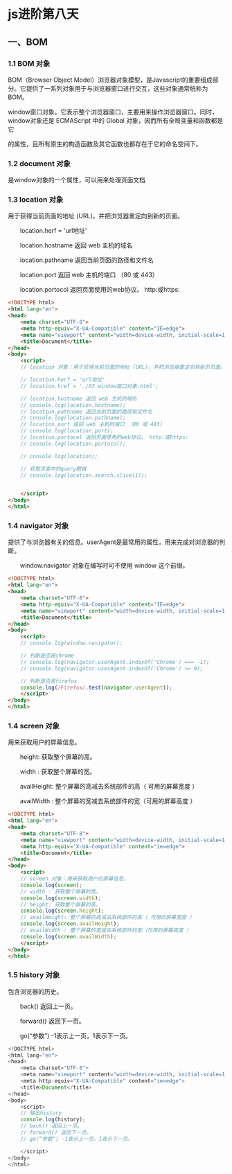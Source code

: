 # js进阶第八天



## 一、BOM

### 1.1 BOM 对象

BOM（Browser Object Model）浏览器对象模型，是Javascript的重要组成部分。它提供了一系列对象用于与浏览器窗口进行交互，这些对象通常统称为BOM。

window窗口对象。它表示整个浏览器窗口，主要用来操作浏览器窗口。同时， window对象还是 ECMAScript 中的 Global 对象，因而所有全局变量和函数都是它

的属性，且所有原生的构造函数及其它函数也都存在于它的命名空间下。

### 1.2 document 对象

是window对象的一个属性，可以用来处理页面文档

### 1.3 location 对象

用于获得当前页面的地址 (URL)，并把浏览器重定向到新的页面。

　　location.herf = 'url地址'

　　location.hostname 返回 web 主机的域名

　　location.pathname 返回当前页面的路径和文件名

　　location.port 返回 web 主机的端口 （80 或 443）

　　location.portocol 返回页面使用的web协议。 http:或https:

```html
<!DOCTYPE html>
<html lang="en">
<head>
    <meta charset="UTF-8">
    <meta http-equiv="X-UA-Compatible" content="IE=edge">
    <meta name="viewport" content="width=device-width, initial-scale=1.0">
    <title>Document</title>
</head>
<body>
    <script>
    // location 对象：用于获得当前页面的地址 (URL)，并把浏览器重定向到新的页面。

    // location.herf = 'url地址' 
    // location.href = './03 window窗口对象.html';

    // location.hostname 返回 web 主机的域名
    // console.log(location.hostname);
    // location.pathname 返回当前页面的路径和文件名
    // console.log(location.pathname);
    // location.port 返回 web 主机的端口 （80 或 443）
    // console.log(location.port);
    // location.portocol 返回页面使用的web协议。 http:或https:
    // console.log(location.portocol);

    // console.log(location);

    // 获取页面中的query数据
    // console.log(location.search.slice(1));


    </script>
</body>
</html>
```



### 1.4 navigator 对象

提供了与浏览器有关的信息。userAgent是最常用的属性，用来完成对浏览器的判断。

　　window.navigator 对象在编写时可不使用 window 这个前缀。

```html
<!DOCTYPE html>
<html lang="en">
<head>
    <meta charset="UTF-8">
    <meta http-equiv="X-UA-Compatible" content="IE=edge">
    <meta name="viewport" content="width=device-width, initial-scale=1.0">
    <title>Document</title>
</head>
<body>
    <script>
    // console.log(window.navigator);

    // 判断是否是chrome
    // console.log(navigator.userAgent.indexOf('Chrome') === -1);
    // console.log(navigator.userAgent.indexOf('Chrome') >= 0);

    // 判断是否是firefox
    console.log(/Firefox/.test(navigator.userAgent));
    </script>
</body>
</html>
```



### 1.4 screen 对象

用来获取用户的屏幕信息。

　　height: 获取整个屏幕的高。

　　width : 获取整个屏幕的宽。

　　availHeight: 整个屏幕的高减去系统部件的高（ 可用的屏幕宽度 ）

　　availWidth : 整个屏幕的宽减去系统部件的宽（可用的屏幕高度 ）

```html
<!DOCTYPE html>
<html lang="en">
<head>
    <meta charset="UTF-8">
    <meta name="viewport" content="width=device-width, initial-scale=1.0">
    <meta http-equiv="X-UA-Compatible" content="ie=edge">
    <title>Document</title>
</head>
<body>
    <script>
    // screen 对象：用来获取用户的屏幕信息。
    console.log(screen);
    // width : 获取整个屏幕的宽。
    console.log(screen.width);
    // height: 获取整个屏幕的高。
    console.log(screen.height);
    // availHeight: 整个屏幕的高减去系统部件的高（ 可用的屏幕宽度 ）
    console.log(screen.availHeight);
    // availWidth : 整个屏幕的宽减去系统部件的宽（可用的屏幕高度 ）
    console.log(screen.availWidth);
    </script>
</body>
</html>
```



### 1.5 history 对象

包含浏览器的历史。

　　back() 返回上一页。

　　forward() 返回下一页。

　　go(“参数”) -1表示上一页，1表示下一页。

```js
<!DOCTYPE html>
<html lang="en">
<head>
    <meta charset="UTF-8">
    <meta name="viewport" content="width=device-width, initial-scale=1.0">
    <meta http-equiv="X-UA-Compatible" content="ie=edge">
    <title>Document</title>
</head>
<body>
    <script>
    // 输出history
    console.log(history);
    // back() 返回上一页。
    // forward() 返回下一页。
    // go(“参数”) -1表示上一页，1表示下一页。

    </script>
</body>
</html>
```

